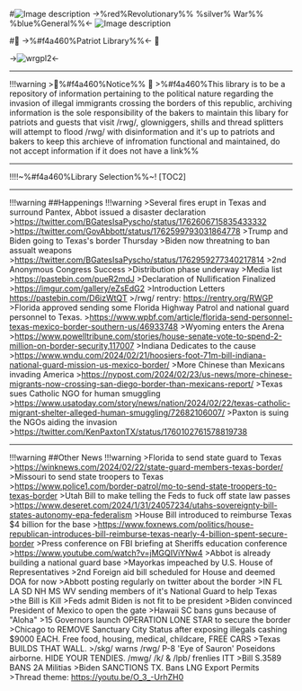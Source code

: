 #![Image description](https://files.catbox.moe/wl2nau.png) ->%red%Revolutionary%% %silver% War%% %blue%General%%<- ![Image description](https://files.catbox.moe/wl2nau.png)  
  
#&#x1F4DC; ->%#f4a460%Patriot Library%%<- &#x1F4DC;

->![wrgpl2](https://files.catbox.moe/k2eciq.jpg)<-
***
!!!warning 
    >&#x1F4DC;%#f4a460%Notice%% &#x1F4DC;
    >%#f4a460%This library is to be a repository of information pertaining to the political nature regarding the invasion of illegal immigrants crossing the borders of this republic, archiving information is the sole responsibility of the bakers to maintain this libary for patriots and guests that visit /rwg/, glowniggers, shills and thread splitters will attempt to flood /rwg/ with disinformation and it's up to patriots and bakers to keep this archieve of infromation functional and maintained, do not accept information if it does not have a link%%
***
!!!!~%#f4a460%Library Selection%%~!
    [TOC2]
***
!!!warning
    ##Happenings 
!!!warning
    >Several fires erupt in Texas and surround Pantex, Abbot issued a disaster declaration
    >https://twitter.com/BGatesIsaPyscho/status/1762606715835433332
    >https://twitter.com/GovAbbott/status/1762599793031864778
    >Trump and Biden going to Texas's border Thursday
    >Biden now threatning to ban assualt weapons
    >https://twitter.com/BGatesIsaPyscho/status/1762959277340217814
    >2nd Anonymous Congress Success
    >Distribution phase underway
    >Media list
    >https://pastebin.com/pueR2mdJ
    >Declaration of Nullification Finalized
    >https://imgur.com/gallery/eZsEdG2
    >Introduction Letters https://pastebin.com/D6izWtQT
    >/rwg/ rentry: https://rentry.org/RWGP
    >Florida approved sending some Florida Highway Patrol and national guard personnel to Texas.
    >https://www.wpbf.com/article/florida-send-personnel-texas-mexico-border-southern-us/46933748 
    >Wyoming enters the Arena
    >https://www.powelltribune.com/stories/house-senate-vote-to-spend-2-million-on-border-security,117007
    >Indiana Dedicates to the cause
    >https://www.wndu.com/2024/02/21/hoosiers-foot-71m-bill-indiana-national-guard-mission-us-mexico-border/
    >More Chinese than Mexicans invading America
    >https://nypost.com/2024/02/23/us-news/more-chinese-migrants-now-crossing-san-diego-border-than-mexicans-report/
    >Texas sues Catholic NGO for human smuggling
    >https://www.usatoday.com/story/news/nation/2024/02/22/texas-catholic-migrant-shelter-alleged-human-smuggling/72682106007/
    >Paxton is suing the NGOs aiding the invasion
    >https://twitter.com/KenPaxtonTX/status/1760102761578819738
***
!!!warning 
    ##Other News 
!!!warning 
    >Florida to send state guard to Texas
    >https://winknews.com/2024/02/22/state-guard-members-texas-border/
    >Missouri to send state troopers to Texas
    >https://www.police1.com/border-patrol/mo-to-send-state-troopers-to-texas-border
    >Utah Bill to make telling the Feds to fuck off state law passes
    >https://www.deseret.com/2024/1/31/24057234/utahs-sovereignty-bill-states-autonomy-epa-federalism
    >House Bill introduced to reimburse Texas $4 billion for the base
    >https://www.foxnews.com/politics/house-republican-introduces-bill-reimburse-texas-nearly-4-billion-spent-secure-border
    >Press conference on FBI briefing at Sheriffs education conference
    >https://www.youtube.com/watch?v=jMGQIViYNw4 
    >Abbot is already building a national guard base
    >Mayorkas impeached by U.S. House of Representatives
    >2nd Foreign aid bill scheduled for House and deemed DOA for now
    >Abbott posting regularly on twitter about the border
    >IN FL LA SD NH MS WV sending members of it's National Guard to help Texas
    >the Bill is Kill
    >Feds admit Biden is not fit to be president
    >Biden convinced President of Mexico to open the gate
    >Hawaii SC bans guns because of "Aloha"
    >15 Governors launch OPERATION LONE STAR to secure the border
    >Chicago to REMOVE Sanctuary City Status after exposing illegals cashing $9000 EACH. Free food, housing, medical, childcare, FREE CARS
    >Texas BUILDS THAT WALL.
    >/skg/ warns /rwg/ P-8 'Eye of Sauron' Poseidons airborne. HIDE YOUR TENDIES. /mwg/ /k/ & /lpb/ frenlies ITT
    >Bill S.3589 BANS 2A Militias
    >Biden SANCTIONS TX. Bans LNG Export Permits
    >Thread theme: https://youtu.be/O_3_-UrhZH0